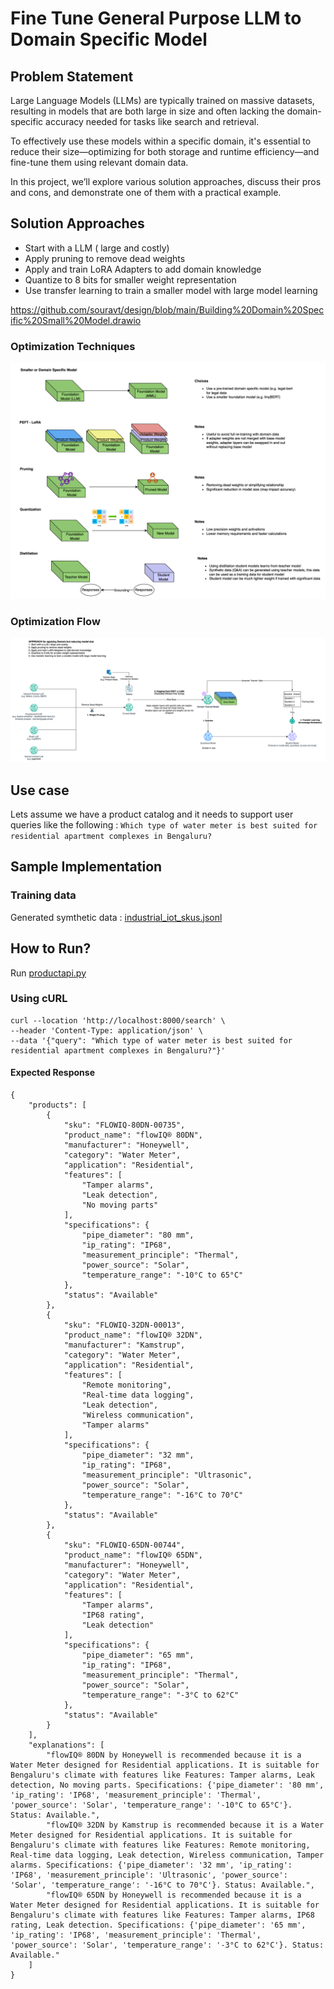 # Fine Tune General Purpose LLM to Domain Specific Model

## Problem Statement
Large Language Models (LLMs) are typically trained on massive datasets, resulting in models that are both large in size and often lacking the domain-specific accuracy needed for tasks like search and retrieval.

To effectively use these models within a specific domain, it's essential to reduce their size—optimizing for both storage and runtime efficiency—and fine-tune them using relevant domain data.

In this project, we’ll explore various solution approaches, discuss their pros and cons, and demonstrate one of them with a practical example.

## Solution Approaches
- Start with a LLM ( large and costly)
- Apply pruning to remove dead weights
- Apply and train LoRA Adapters to add domain knowledge
- Quantize to 8 bits for smaller weight representation
- Use transfer learning to train a smaller model with large model learning

https://github.com/souravt/design/blob/main/Building%20Domain%20Specific%20Small%20Model.drawio
### Optimization Techniques
![Optimizations.png](Optimizations.png)

### Optimization Flow
![stages.png](stages.png)

## Use case

Lets assume we have a product catalog and it needs to support user queries like the following : 
```Which type of water meter is best suited for residential apartment complexes in Bengaluru?```

## Sample Implementation
### Training data
Generated symthetic data : [industrial_iot_skus.jsonl](data/industrial_iot_skus.jsonl)
## How to Run?
Run [productapi.py](productapi.py)
### Using cURL
```aiignore
curl --location 'http://localhost:8000/search' \
--header 'Content-Type: application/json' \
--data '{"query": "Which type of water meter is best suited for residential apartment complexes in Bengaluru?"}'

```

#### Expected Response
```aiignore
{
    "products": [
        {
            "sku": "FLOWIQ-80DN-00735",
            "product_name": "flowIQ® 80DN",
            "manufacturer": "Honeywell",
            "category": "Water Meter",
            "application": "Residential",
            "features": [
                "Tamper alarms",
                "Leak detection",
                "No moving parts"
            ],
            "specifications": {
                "pipe_diameter": "80 mm",
                "ip_rating": "IP68",
                "measurement_principle": "Thermal",
                "power_source": "Solar",
                "temperature_range": "-10°C to 65°C"
            },
            "status": "Available"
        },
        {
            "sku": "FLOWIQ-32DN-00013",
            "product_name": "flowIQ® 32DN",
            "manufacturer": "Kamstrup",
            "category": "Water Meter",
            "application": "Residential",
            "features": [
                "Remote monitoring",
                "Real-time data logging",
                "Leak detection",
                "Wireless communication",
                "Tamper alarms"
            ],
            "specifications": {
                "pipe_diameter": "32 mm",
                "ip_rating": "IP68",
                "measurement_principle": "Ultrasonic",
                "power_source": "Solar",
                "temperature_range": "-16°C to 70°C"
            },
            "status": "Available"
        },
        {
            "sku": "FLOWIQ-65DN-00744",
            "product_name": "flowIQ® 65DN",
            "manufacturer": "Honeywell",
            "category": "Water Meter",
            "application": "Residential",
            "features": [
                "Tamper alarms",
                "IP68 rating",
                "Leak detection"
            ],
            "specifications": {
                "pipe_diameter": "65 mm",
                "ip_rating": "IP68",
                "measurement_principle": "Thermal",
                "power_source": "Solar",
                "temperature_range": "-3°C to 62°C"
            },
            "status": "Available"
        }
    ],
    "explanations": [
        "flowIQ® 80DN by Honeywell is recommended because it is a Water Meter designed for Residential applications. It is suitable for Bengaluru's climate with features like Features: Tamper alarms, Leak detection, No moving parts. Specifications: {'pipe_diameter': '80 mm', 'ip_rating': 'IP68', 'measurement_principle': 'Thermal', 'power_source': 'Solar', 'temperature_range': '-10°C to 65°C'}. Status: Available.",
        "flowIQ® 32DN by Kamstrup is recommended because it is a Water Meter designed for Residential applications. It is suitable for Bengaluru's climate with features like Features: Remote monitoring, Real-time data logging, Leak detection, Wireless communication, Tamper alarms. Specifications: {'pipe_diameter': '32 mm', 'ip_rating': 'IP68', 'measurement_principle': 'Ultrasonic', 'power_source': 'Solar', 'temperature_range': '-16°C to 70°C'}. Status: Available.",
        "flowIQ® 65DN by Honeywell is recommended because it is a Water Meter designed for Residential applications. It is suitable for Bengaluru's climate with features like Features: Tamper alarms, IP68 rating, Leak detection. Specifications: {'pipe_diameter': '65 mm', 'ip_rating': 'IP68', 'measurement_principle': 'Thermal', 'power_source': 'Solar', 'temperature_range': '-3°C to 62°C'}. Status: Available."
    ]
}
```